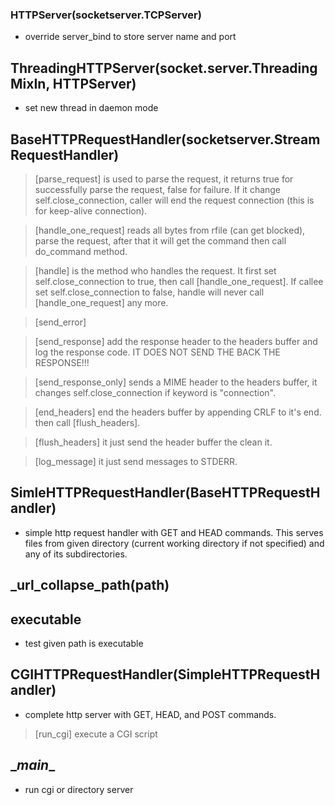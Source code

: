 ### HTTPServer(socketserver.TCPServer)
* override server_bind to store server name and port

## ThreadingHTTPServer(socket.server.ThreadingMixIn, HTTPServer)
* set new thread in daemon mode

## BaseHTTPRequestHandler(socketserver.StreamRequestHandler)
> [parse_request] is used to parse the request, it returns true for successfully parse the request, false for failure. If it change self.close_connection, caller will end the request connection (this is for keep-alive connection).

> [handle_one_request] reads all bytes from rfile (can get blocked), parse the request, after that it will get the command then call do_command method. 

> [handle] is the method who handles the request. It first set self.close_connection to true, then call [handle_one_request]. If callee set self.close_connection to false, handle will never call [handle_one_request] any more.

> [send_error]

> [send_response] add the response header to the headers buffer and log the response code. IT DOES NOT SEND THE BACK THE RESPONSE!!!

> [send_response_only] sends a MIME header to the headers buffer, it changes self.close_connection if keyword is "connection".

> [end_headers] end the headers buffer by appending CRLF to it's end. then call [flush_headers].

> [flush_headers] it just send the header buffer the clean it.

> [log_message] it just send messages to STDERR.

## SimleHTTPRequestHandler(BaseHTTPRequestHandler)
* simple http request handler with GET and HEAD commands. This serves files from given directory (current working directory if not specified) and any of its subdirectories. 

## _url_collapse_path(path)

## executable
* test given path is executable

## CGIHTTPRequestHandler(SimpleHTTPRequestHandler)
* complete http server with GET, HEAD, and POST commands.
> [run_cgi] execute a CGI script

## \__main__
* run cgi or directory server
